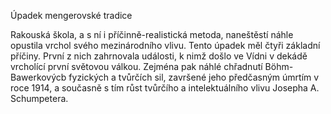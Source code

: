 Úpadek mengerovské tradice

Rakouská škola, a s ní i příčinně-realistická metoda, naneštěstí náhle opustila vrchol svého mezinárodního vlivu. Tento úpadek měl čtyři základní příčiny. První z nich zahrnovala události, k nimž došlo ve Vídni v dekádě vrcholící první světovou válkou. Zejména pak náhlé chřadnutí Böhm-Bawerkovýcb fyzických a tvůrčích sil, završené jeho předčasným úmrtím v roce 1914, a současně s tím růst tvůrčího a intelektuálního vlivu Josepha A. Schumpetera.